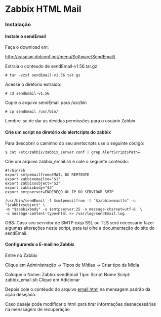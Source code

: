 # Zabbix HTML Mail

### Instalação

#### Instale o sendEmail

Faça o download em:

http://caspian.dotconf.net/menu/Software/SendEmail/

Extraia o conteudo de sendEmail-v1.56.tar.gz

```
# tar -vzxf sendEmail-v1.56.tar.gz
```

Acesse o diretório extraido:

```
# cd sendEmail-v1.56
```

Copie o arquivo sendEmail para /usr/bin

```
# cp sendEmail /usr/bin/
```

Lembre-se de dar as devidas permissões para o usuário Zabbix

#### Crie um script no diretório do alertcripts do zabbix

Para descobrir o caminho do seu alertscripts use o seguinte código:
```
$ cat /etc/zabbix/zabbix_server.conf | grep AlertScriptsPath=
```

Crie um arquivo zabbix_email.sh e cole o seguinte conteúdo:

```
#!/bin/sh
export smtpemailfrom=EMAIL DO REMTENTE
export zabbixemailto="$1"
export zabbixsubject="$2"
export zabbixbody="$3"
export smtpserver=ENDEREÇO OU IP DO SERVIDOR SMTP

/usr/bin/sendEmail -f $smtpemailfrom -t "$zabbixemailto" -u "$zabbixsubject" \
-m "$zabbixbody" -s $smtpserver:25 -o message-charset=utf-8  \
-o message-content-type=html >> /var/log/sendEmail.log
```

OBS: Caso seu servidor de SMTP exija SSL ou TLS será necessário fazer algumas alterações neste script, para tal olhe a documentação do site do sendEmail.

#### Configurando o E-mail no Zabbix

Entre no Zabbix

Clique em Administração -> Tipos de Mídias -> Criar tipo de Mídia

Coloque o Nome: Zabbix sendEmail
Tipo: Script
Nome Script: zabbix_email.sh
Clique em Adicionar 

Depois cole o contéudo do arquivo [email.html](email.html) na mensagem padrão da ação desejada.

Caso deseje pode modificar o html para tirar informações desnecessárias na menssagem de recuperação
